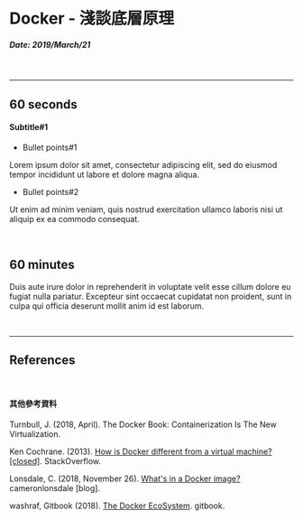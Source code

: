 # Docker - 淺談底層原理


##### Date: 2019/March/21

<br>

---


## 60 seconds

#### Subtitle#1

- Bullet points#1

Lorem ipsum dolor sit amet, consectetur adipiscing elit, sed do eiusmod tempor incididunt ut labore et dolore magna aliqua.

- Bullet points#2

Ut enim ad minim veniam, quis nostrud exercitation ullamco laboris nisi ut aliquip ex ea commodo consequat.

<br>

## 60 minutes

Duis aute irure dolor in reprehenderit in voluptate velit esse cillum dolore eu fugiat nulla pariatur. Excepteur sint occaecat cupidatat non proident, sunt in culpa qui officia deserunt mollit anim id est laborum.




<br>

---


## References

[img#01]: /images/2019-march/1b558d1e209a52ab243f94236365256883d9d3faf0338bb4d8880aedb9ae1fb1.png "Whale logo - from https://goto.docker.com/rs/929-FJL-178/images/Whale%20Logo332_5.png"

[img#02]: /images/2019-march/6c900e8b529f2d47a3ad819e784fb5ad15f6cbdb7dd380d5a02326b0c50f173d.png "Docker v.s. Virtual Machines"

[img#03]: /images/2019-march/d4517b7266c0412cf5ef33361e267a6a4a0b7a6c8b30b34a59c0a64ae1efc4ee.png "Docker v.s. Virtual Machines - architecture"

[img#04]: /images/2019-march/a102a73db3200d4cc378ad8a84028ab7191a211aeffb743e98e6d43ec6506a90 "Docker container layer"

[img#05]: /images/2019-march/cb42405d9f8b4feb2c87e2ff5c2e872d0cce79b146b2350cbea07907dfe9f9a1 "Docker client & Docker server"

<br>

#### 其他參考資料

Turnbull, J. (2018, April). The Docker Book: Containerization Is The New Virtualization.

Ken Cochrane. (2013). [How is Docker different from a virtual machine? [closed]](https://stackoverflow.com/questions/16047306/how-is-docker-different-from-a-virtual-machine?rq=1). StackOverflow.

Lonsdale, C. (2018, November 26). [What's in a Docker image?](https://cameronlonsdale.com/2018/11/26/whats-in-a-docker-image/) cameronlonsdale [blog].

washraf, Gitbook (2018). [The Docker EcoSystem](https://legacy.gitbook.com/book/washraf/the-docker-ecosystem/details). gitbook.